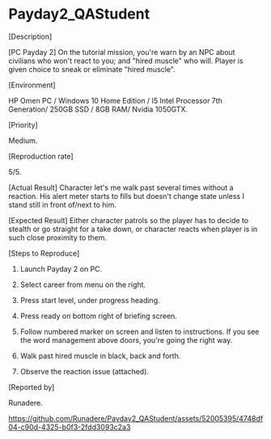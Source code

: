 # Payday2_QAStudent

[Description]

[PC Payday 2] On the tutorial mission, you're warn by an NPC about civilians who won't react to you; and "hired muscle" who will. Player is given choice to sneak or eliminate "hired muscle".

[Environment]

HP Omen PC / Windows 10 Home Edition / I5 Intel Processor 7th Generation/ 250GB SSD / 8GB RAM/ Nvidia 1050GTX.

[Priority]

Medium.

[Reproduction rate]

5/5.

[Actual Result]
Character let's me walk past several times without a reaction. His alert meter starts to fills but doesn't change state unless I stand still in front of/next to him.

[Expected Result]
Either character patrols so the player has to decide to stealth or go straight for a take down, or character reacts when player is in such close proximity to them.

[Steps to Reproduce]

1. Launch Payday 2 on PC.

2. Select career from menu on the right.

3. Press start level, under progress heading.

4. Press ready on bottom right of briefing screen.

5. Follow numbered marker on screen and listen to instructions. If you see the word management above doors, you're going the right way.

6. Walk past hired muscle in black, back and forth.

7. Observe the reaction issue (attached).

[Reported by]

Runadere.


https://github.com/Runadere/Payday2_QAStudent/assets/52005395/4748df04-c90d-4325-b0f3-2fdd3093c2a3

